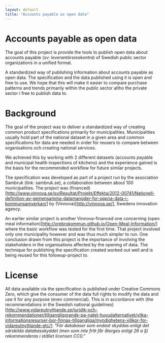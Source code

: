 ```yaml
---
layout: default
title: "Accounts payable as open data"
---
```


# Accounts payable as open data

The goal of this project is provide the tools to publish open data about accounts payable (_sv: leverantörsreskontra_)
of Swedish public sector organizations in a unified format.

A standardized way of publishing information about accounts payable as open data. The specification and the data published using it is open and free to use. We hope that this will make it easier to compare purchase patterns and trends primarily within the public sector altho the private sector i free to publish data to.

# Background
The goal of the project was to deliver a standardized way of creating common product specifications primarily for municipalities. Municipalities usually hold part of the national dataset in a given area and common specifications for data are needed in order for reusers to compare between organisations och creating national services.

We achieved this by working with 2 different datasets (accounts payable and municipal health inspections of kitchens) and the experience gained is the basis for the recommended workflow for future similar projects.

The specification was developed as part of a project run by the association Sambruk (link: sambruk.se), a collaboration between about 100 municipalities. The project was (financed)[http://www.vinnova.se/sv/Resultat/Projekt/Effekta/2012-00741/Nationell-definition-av-gemensamma-datamangder-for-oppna-data-i-kommunsamverkan/] by (Vinnova)[http://vinnova.se/], Swedens innovation agency. 

An earlier similar project is another Vinnova-financed one concerning (open meal information)[http://orebrokommun.github.io/Open-Meal-Information/] where the basic workflow was tested for the first time. That project involved only one municipality however and was thus much simpler to run. One conclusion drawn from this project is the importance of involving the stakeholders in the organisations affected by the opening of data. The technique for publishing the specification created worked out well and is being reused for this followup-project to.

# License
All data available via the specification is published under Creative Commons Zero, which give the consumer of the data full rights to modify the data and use it for any purpose (even commercial). This is in accordance with (the recommendations in the Swedish national guidelines)[http://www.vidareutnyttjande.se/juridik-och-rekommendationer/tillgangligorande-pa-natet-huvudalternativet/vilka-informationsresurser-bor-finnas-tillgangliga/myndighetens-villkor-for-vidareutnyttjande-etc/]:
_”För databaser som endast skyddas enligt det särskilda databasskyddet (men som inte fritt får återges enligt 26 a §) rekommenderas i stället licensen CC0.”_
